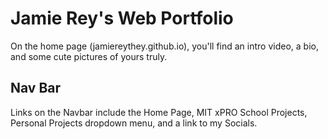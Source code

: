 # Jamie Rey's Web Portfolio

On the home page (jamiereythey.github.io), you'll find an intro video, a bio, and some cute pictures of yours truly.

## Nav Bar

Links on the Navbar include the Home Page, MIT xPRO School Projects, Personal Projects dropdown menu, and a link to my Socials.

